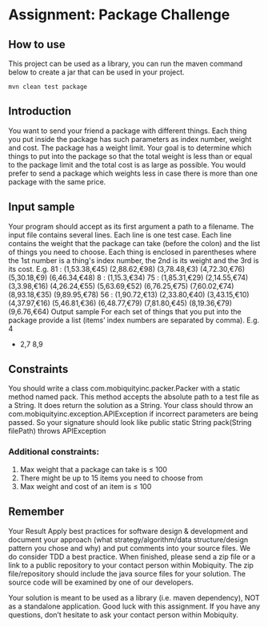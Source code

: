 # Assignment: Package Challenge

## How to use

This project can be used as a library, you can run the maven command below to create a jar that can be used in your project.

```
mvn clean test package
```

## Introduction

You want to send your friend a package with different things.
Each thing you put inside the package has such parameters as index number, weight and cost. The package has a weight limit. Your goal is to determine which things to put into the package so that the total weight is less than or equal to the package limit and the total cost is as large as possible.
You would prefer to send a package which weights less in case there is more than one package with the same price.

## Input sample

Your program should accept as its first argument a path to a filename. The input file contains several lines. Each line is one test case.
Each line contains the weight that the package can take (before the colon) and the list of things you need to choose. Each thing is enclosed in parentheses where the 1st number is a thing's index number, the 2nd is its weight and the 3rd is its cost. E.g.
81 : (1,53.38,€45) (2,88.62,€98) (3,78.48,€3) (4,72.30,€76) (5,30.18,€9) (6,46.34,€48)
8 : (1,15.3,€34)
75 : (1,85.31,€29) (2,14.55,€74) (3,3.98,€16) (4,26.24,€55) (5,63.69,€52) (6,76.25,€75) (7,60.02,€74) (8,93.18,€35) (9,89.95,€78)
56 : (1,90.72,€13) (2,33.80,€40) (3,43.15,€10) (4,37.97,€16) (5,46.81,€36) (6,48.77,€79) (7,81.80,€45) (8,19.36,€79) (9,6.76,€64)
Output sample
For each set of things that you put into the package provide a list (items’ index numbers are separated by comma). E.g.
4
- 2,7 8,9

## Constraints

You should write a class com.mobiquityinc.packer.Packer with a static method named pack. This method accepts the absolute path to a test file as a String. It does return the solution as a String.
Your class should throw an com.mobiquityinc.exception.APIException if incorrect parameters are being passed. So your signature should look like
public static String pack(String filePath) throws APIException
 
### Additional constraints:
1. Max weight that a package can take is ≤ 100
2. There might be up to 15 items you need to choose from
3. Max weight and cost of an item is ≤ 100

## Remember

Your Result
 Apply best practices for software design & development and document your approach (what strategy/algorithm/data structure/design pattern you chose and why) and put comments into your source files. We do consider TDD a best practice.
 When finished, please send a zip file or a link to a public repository to your contact person within Mobiquity. The zip file/repository should include the java source files for your solution. The source code will be examined by one of our developers.

Your solution is meant to be used as a library (i.e. maven dependency), NOT as a standalone application.
Good luck with this assignment. If you have any questions, don’t hesitate to ask your contact person within Mobiquity.
